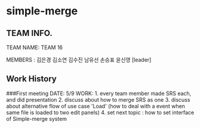 ﻿# simple-merge

TEAM INFO.
-----------------
TEAM NAME: TEAM 16

MEMBERS  : 김은경
           김소연
           김수진
           남유선
           손승표
           윤신영 [leader]



Work History
----------------
###First meeting
DATE: 5/9
WORK: 1. every team member made SRS each, and did presentation
      2. discuss about how to merge SRS as one
      3. discuss about alternative flow of use case 'Load'
         (how to deal with a event when same file is loaded to two edit panels)
      4. set next topic : how to set interface of Simple-merge system


